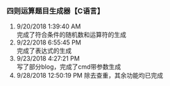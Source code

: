 ### 四则运算题目生成器【C语言】
1. 9/20/2018 1:39:40 AM   
完成了符合条件的随机数和运算符的生成
2. 9/22/2018 6:55:45 PM   
完成了表达式的生成  
3. 9/23/2018 4:27:21 PM  
写了部分blog，完成了cmd带参数生成    
4. 9/28/2018 12:50:19 PM 
除去查重，其余功能均已完成